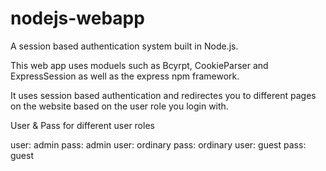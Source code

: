 # nodejs-webapp
A session based authentication system built in Node.js.


This web app uses moduels such as Bcyrpt, CookieParser and ExpressSession as well as the express npm framework. 

It uses session based authentication and redirectes you to different pages on the website based on the user role you login with.

User & Pass for different user roles

user: admin pass: admin
user: ordinary pass: ordinary
user: guest pass: guest
